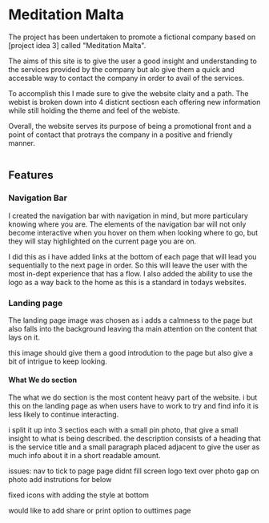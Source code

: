 <h1>Meditation Malta</h1>

The project has been undertaken to promote a fictional company based on [project idea 3] called "Meditation Malta". 

The aims of this site is to give the user a good insight and understanding to the services provided by the company but alo give them a quick and accesable way to contact the company in order to avail of the services.

To accomplish this I made sure to give the website claity and a path. The webist is broken down into 4 disticnt sectiosn each offering new information while still holding the theme and feel of the webiste.

Overall, the website serves its purpose of being a promotional front and a point of contact that protrays the company in a positive and friendly manner.

<img src:>

<h2>Features</h2>

<h3>Navigation Bar</h3>
I created the navigation bar with navigation in mind, but more particulary knowing where you are. 
The elements of the navigation bar will not only become interactive when you hover on them when looking where to go,  but they will stay highlighted on the current page you are on. 

I did this as i have added links at the bottom of each page that will lead you sequentially to the next page in order. So this will leave the user with the most in-dept experience that has a flow.
I also added the ability to use the logo as a way back to the home as this is a standard in todays websites.


<h3>Landing page</h3>

The landing page image was chosen as i adds a calmness to the page but also falls into the background leaving tha main attention on the content that lays on it.

this image should give them a good introdution to the page but also give a bit of intrigue to keep looking.

<h4>What We do section</h4>
The what we do section is the most content heavy part of the website. i but this on the landing page as when users have to work to try and find info it is less likely to continue interacting.

i split it up into 3 sectios each with a small pin photo, that give a small insight to what is being described.
the description consists of a heading that is the service title and a small paragraph placed adjacent to give the user as much info about it in a short readable amount.


issues:
nav to tick to page
page didnt fill screen
logo
text over photo
gap on photo add instrutions for below

fixed icons with adding the style at bottom

would like to add share or print option to outtimes page